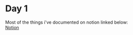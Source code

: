 # Day 1

Most of the things i've documented on notion linked below:  
[Notion](https://tiny.cc/deba-html)